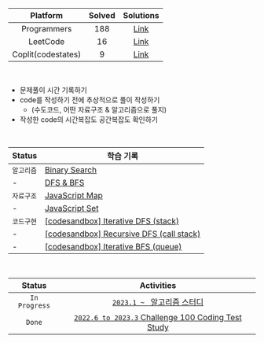 |      Platform      | Solved |            Solutions            |
| :----------------: | :----: | :-----------------------------: |
|    Programmers     |  188   | [Link](/solutions/Programmers/) |
|      LeetCode      |   16   |  [Link](/solutions/LeetCode/)   |
| Coplit(codestates) |   9    |   [Link](/solutions/Coplit/)    |

<br>

- 문제풀이 시간 기록하기
- code를 작성하기 전에 추상적으로 풀이 작성하기
  - (수도코드, 어떤 자료구조 & 알고리즘으로 풀지)
- 작성한 code의 시간복잡도 공간복잡도 확인하기

<br>

| Status     | 학습 기록                                                                                                       |
| ---------- | --------------------------------------------------------------------------------------------------------------- |
| `알고리즘` | [Binary Search](/note/Binary%20Search.md)                                                                       |
| -          | [DFS & BFS](/note/DFS%20%26%20BFS.md)                                                                           |
| `자료구조` | [JavaScript Map](/note/JavaScript%20Map.md)                                                                     |
| -          | [JavaScript Set](/note/JavaScript%20Set.md)                                                                     |
| `코드구현` | [[codesandbox] Iterative DFS (stack)](https://codesandbox.io/s/typescript-iterative-dfs-stack-oxx0fl)           |
| -          | [[codesandbox] Recursive DFS (call stack)](https://codesandbox.io/s/typescript-recursive-dfs-call-stack-szrqb6) |
| -          | [[codesandbox] Iterative BFS (queue)](https://codesandbox.io/s/typescript-iterative-bfs-queue-8d5s7y)           |

<br>

|    Status     |                                                    Activities                                                    |
| :-----------: | :--------------------------------------------------------------------------------------------------------------: |
| `In Progress` |                   [`2023.1 ~ ` 알고리즘 스터디](https://github.com/nincoding/algorithm-study)                    |
|    `Done`     | [ `2022.6 to 2023.3` Challenge 100 Coding Test Study](https://github.com/ellynhan/challenge100-codingtest-study) |
